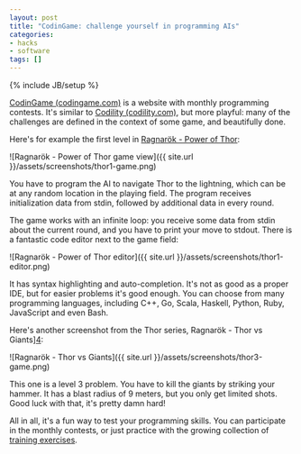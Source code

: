 ```yaml
---
layout: post
title: "CodinGame: challenge yourself in programming AIs"
categories:
- hacks
- software
tags: []
---
```

{% include JB/setup %}

[CodinGame (codingame.com)][1] is a website with monthly programming contests.
It's similar to [Codility (codility.com)][4],
but more playful:
many of the challenges are defined in the context of some game,
and beautifully done.

Here's for example the first level in [Ragnarök - Power of Thor][3]:

![Ragnarök - Power of Thor game view]({{ site.url }}/assets/screenshots/thor1-game.png)

You have to program the AI to navigate Thor to the lightning,
which can be at any random location in the playing field.
The program receives initialization data from stdin,
followed by additional data in every round.

The game works with an infinite loop:
you receive some data from stdin about the current round,
and you have to print your move to stdout.
There is a fantastic code editor next to the game field:

![Ragnarök - Power of Thor editor]({{ site.url }}/assets/screenshots/thor1-editor.png)

It has syntax highlighting and auto-completion.
It's not as good as a proper IDE,
but for easier problems it's good enough.
You can choose from many programming languages,
including C++, Go, Scala, Haskell, Python, Ruby, JavaScript and even Bash.

Here's another screenshot from the Thor series, Ragnarök - Thor vs Giants][4]:

![Ragnarök - Thor vs Giants]({{ site.url }}/assets/screenshots/thor3-game.png)

This one is a level 3 problem.
You have to kill the giants by striking your hammer.
It has a blast radius of 9 meters,
but you only get limited shots.
Good luck with that, it's pretty damn hard!

All in all, it's a fun way to test your programming skills.
You can participate in the monthly contests,
or just practice with the growing collection of [training exercises][2].

  [1]: http://www.codingame.com/
  [2]: http://www.codingame.com/cg/#!page:training
  [3]: http://www.codingame.com/cg/candidatedemoservlet?id=67728dbcaecff22dd35ba2c3e97395da1ce8
  [4]: http://www.codingame.com/cg/candidatedemoservlet?id=6773bde9c46b33945d3f32939e69505fd795
  [5]: https://codility.com/
